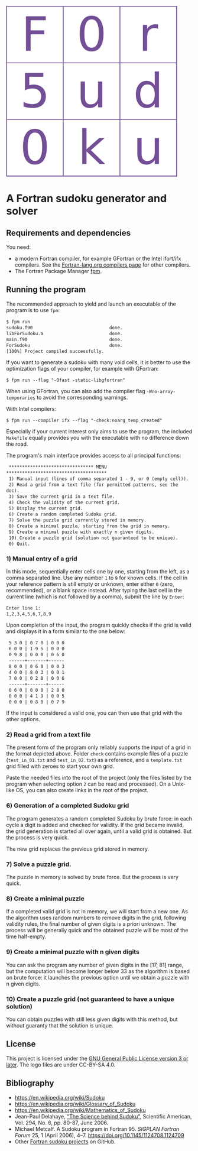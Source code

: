 ![](logo/ForSudoku_logo.svg)

# A Fortran sudoku generator and solver

## Requirements and dependencies

You need:

* a modern Fortran compiler, for example GFortran or the Intel ifort/ifx
  compilers. See the [Fortran-lang.org compilers
  page](https://fortran-lang.org/compilers/) for other compilers.
* The Fortran Package Manager [fpm](https://fpm.fortran-lang.org/).

## Running the program

The recommended approach to yield and launch an executable of the program is to
use `fpm`:

```shell
$ fpm run
sudoku.f90                             done.
libForSudoku.a                         done.
main.f90                               done.
ForSudoku                              done.
[100%] Project compiled successfully.
```

If you want to generate a sudoku with many void cells, it is better to use the
optimization flags of your compiler, for example with GFortran:
```shell
$ fpm run --flag "-Ofast -static-libgfortran"
```

When using GFortran, you can also add the compiler flag `-Wno-array-temporaries`
to avoid the corresponding warnings.

With Intel compilers:
```shell
$ fpm run --compiler ifx --flag "-check:noarg_temp_created"
```

Especially if your current interest only aims to use the program, the included
`Makefile` equally provides you with the executable with no difference down the
road.

The program's main interface provides access to all principal functions:

```shell
 ******************************** MENU **************************************
 1) Manual input (lines of comma separated 1 - 9, or 0 (empty cell)).
 2) Read a grid from a text file (for permitted patterns, see the doc).
 3) Save the current grid in a text file.
 4) Check the validity of the current grid.
 5) Display the current grid.
 6) Create a random completed Sudoku grid.
 7) Solve the puzzle grid currently stored in memory.
 8) Create a minimal puzzle, starting from the grid in memory.
 9) Create a minimal puzzle with exactly n given digits.
 10) Create a puzzle grid (solution not guaranteed to be unique).
 0) Quit.
```

### 1) Manual entry of a grid

In this mode, sequentially enter cells one by one, starting from the left, as a comma separated line.  Use any number `1` to `9` for known cells.  If the cell in your reference pattern is still empty or unknown, enter either `0` (zero,
recommended), or a blank space instead.  After typing the last cell in the
current line (which is not followed by a comma), submit the line by `Enter`:

```shell
Enter line 1:
1,2,3,4,5,6,7,8,9
```

Upon completion of the input, the program quickly checks if the grid is valid
and displays it in a form similar to the one below:

```shell
 5 3 0 | 0 7 0 | 0 0 0
 6 0 0 | 1 9 5 | 0 0 0
 0 9 8 | 0 0 0 | 0 6 0
 ------+-------+------
 8 0 0 | 0 6 0 | 0 0 3
 4 0 0 | 8 0 3 | 0 0 1
 7 0 0 | 0 2 0 | 0 0 6
 ------+-------+------
 0 6 0 | 0 0 0 | 2 8 0
 0 0 0 | 4 1 9 | 0 0 5
 0 0 0 | 0 8 0 | 0 7 9
```

If the input is considered a valid one, you can then use that grid with the other options.

### 2) Read a grid from a text file

The present form of the program only reliably supports the input of a grid in the format depicted above.  Folder `check` contains example
files of a puzzle (`test_in_01.txt` and `test_in_02.txt`) as a
reference, and a `template.txt` grid filled with zeroes to start your own grid.

Paste the needed files into the root of the project (only the files
listed by the program when selecting option `2` can be read and processed). On
a Unix-like OS, you can also create links in the root of the project.

### 6) Generation of a completed Sudoku grid

The program generates a random completed Sudoku by brute force: in each cycle a digit is added and checked for validity. If the grid became invalid, the grid generation is started all over again, until a valid grid is obtained. But the process is very quick.

The new grid replaces the previous grid stored in memory.

### 7) Solve a puzzle grid.
 
The puzzle in memory is solved by brute force. But the process is very quick.

### 8) Create a minimal puzzle

If a completed valid grid is not in memory, we will start from a new one. As the algorithm uses random numbers to remove digits in the grid, following validity rules, the final number of given digits is a priori unknown. The process will be generally quick and the obtained puzzle will be most of the time half-empty.

### 9) Create a minimal puzzle with n given digits

You can ask the program any number of given digits in the [17, 81] range, but the computation will become longer below 33 as the algorithm is based on brute force: it launches the previous option until we obtain a puzzle with n given digits.

### 10) Create a puzzle grid (not guaranteed to have a unique solution)

You can obtain puzzles with still less given digits with this method, but without guaranty that the solution is unique.


## License

This project is licensed under the [GNU General Public License version 3 or
later](http://www.gnu.org/licenses/gpl.html). The logo files are under CC-BY-SA 4.0.

## Bibliography

* <https://en.wikipedia.org/wiki/Sudoku>
* <https://en.wikipedia.org/wiki/Glossary_of_Sudoku>
* <https://en.wikipedia.org/wiki/Mathematics_of_Sudoku>
* Jean-Paul Delahaye, ["The Science behind Sudoku"](https://www.cs.virginia.edu/~robins/The_Science_Behind_SudoKu.pdf), Scientific American,  Vol. 294, No. 6, pp. 80-87, June 2006.
* Michael Metcalf. A Sudoku program in Fortran 95. *SIGPLAN Fortran Forum* 25,
1 (April 2006), 4–7. https://doi.org/10.1145/1124708.1124709
* Other [Fortran sudoku projects](https://github.com/search?q=sudoku%20fortran&type=repositories)
on GitHub.
